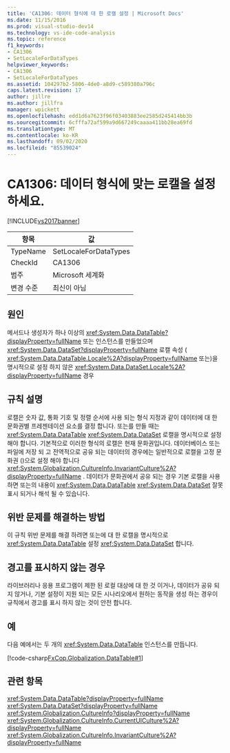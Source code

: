 ```yaml
---
title: 'CA1306: 데이터 형식에 대 한 로캘 설정 | Microsoft Docs'
ms.date: 11/15/2016
ms.prod: visual-studio-dev14
ms.technology: vs-ide-code-analysis
ms.topic: reference
f1_keywords:
- CA1306
- SetLocaleForDataTypes
helpviewer_keywords:
- CA1306
- SetLocaleForDataTypes
ms.assetid: 104297b2-5806-4de0-a8d9-c589380a796c
caps.latest.revision: 17
author: jillre
ms.author: jillfra
manager: wpickett
ms.openlocfilehash: edd1d6a7623f96f03403883ee2585d245414bb3b
ms.sourcegitcommit: 6cfffa72af599a9d667249caaaa411bb28ea69fd
ms.translationtype: MT
ms.contentlocale: ko-KR
ms.lasthandoff: 09/02/2020
ms.locfileid: "85539024"
---
```

# <a name="ca1306-set-locale-for-data-types"></a>CA1306: 데이터 형식에 맞는 로캘을 설정하세요.
[!INCLUDE[vs2017banner](../includes/vs2017banner.md)]

|항목|값|
|-|-|
|TypeName|SetLocaleForDataTypes|
|CheckId|CA1306|
|범주|Microsoft 세계화|
|변경 수준|최신이 아님|

## <a name="cause"></a>원인
 메서드나 생성자가 하나 이상의 <xref:System.Data.DataTable?displayProperty=fullName> 또는 인스턴스를 만들었으며 <xref:System.Data.DataSet?displayProperty=fullName> 로캘 속성 ( <xref:System.Data.DataTable.Locale%2A?displayProperty=fullName> 또는)을 명시적으로 설정 하지 않은 <xref:System.Data.DataSet.Locale%2A?displayProperty=fullName> 경우

## <a name="rule-description"></a>규칙 설명
 로캘은 숫자 값, 통화 기호 및 정렬 순서에 사용 되는 형식 지정과 같이 데이터에 대 한 문화권별 프레젠테이션 요소를 결정 합니다. 또는를 만들 때는 <xref:System.Data.DataTable> <xref:System.Data.DataSet> 로캘을 명시적으로 설정 해야 합니다. 기본적으로 이러한 형식의 로캘은 현재 문화권입니다. 데이터베이스 또는 파일에 저장 되 고 전역적으로 공유 되는 데이터의 경우에는 일반적으로 로캘을 고정 문화권 ()으로 설정 해야 합니다 <xref:System.Globalization.CultureInfo.InvariantCulture%2A?displayProperty=fullName> . 데이터가 문화권에서 공유 되는 경우 기본 로캘을 사용 하면 또는의 내용이 <xref:System.Data.DataTable> <xref:System.Data.DataSet> 잘못 표시 되거나 해석 될 수 있습니다.

## <a name="how-to-fix-violations"></a>위반 문제를 해결하는 방법
 이 규칙 위반 문제를 해결 하려면 또는에 대 한 로캘을 명시적으로 <xref:System.Data.DataTable> 설정 <xref:System.Data.DataSet> 합니다.

## <a name="when-to-suppress-warnings"></a>경고를 표시하지 않는 경우
 라이브러리나 응용 프로그램이 제한 된 로컬 대상에 대 한 것 이거나, 데이터가 공유 되지 않거나, 기본 설정이 지원 되는 모든 시나리오에서 원하는 동작을 생성 하는 경우이 규칙에서 경고를 표시 하지 않는 것이 안전 합니다.

## <a name="example"></a>예
 다음 예에서는 두 개의 <xref:System.Data.DataTable> 인스턴스를 만듭니다.

 [!code-csharp[FxCop.Globalization.DataTable#1](../snippets/csharp/VS_Snippets_CodeAnalysis/FxCop.Globalization.DataTable/cs/FxCop.Globalization.DataTable.cs#1)]

## <a name="see-also"></a>관련 항목
 <xref:System.Data.DataTable?displayProperty=fullName> <xref:System.Data.DataSet?displayProperty=fullName>
 <xref:System.Globalization.CultureInfo?displayProperty=fullName>
 <xref:System.Globalization.CultureInfo.CurrentUICulture%2A?displayProperty=fullName>
 <xref:System.Globalization.CultureInfo.InvariantCulture%2A?displayProperty=fullName>
